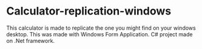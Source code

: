 # Calculator-replication-windows
This calculator is made to replicate the one you might find on your windows desktop. This was made with Windows Form Application.
C# project made on .Net framework.
